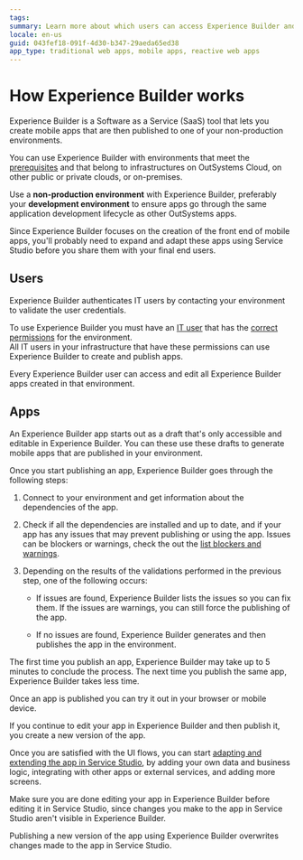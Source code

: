```yaml
---
tags:
summary: Learn more about which users can access Experience Builder and how apps are generated and published.
locale: en-us
guid: 043fef18-091f-4d30-b347-29aeda65ed38
app_type: traditional web apps, mobile apps, reactive web apps
---
```


# How Experience Builder works

Experience Builder is a Software as a Service (SaaS) tool that lets you create mobile apps that are then published to one of your non-production environments.

You can use Experience Builder with environments that meet the [prerequisites](how-setup.md#your-environment) and that belong to infrastructures on OutSystems Cloud, on other public or private clouds, or on-premises.

Use a **non-production environment** with Experience Builder, preferably your **development environment** to ensure apps go through the same application development lifecycle as other OutSystems apps.

Since Experience Builder focuses on the creation of the front end of mobile apps, you'll probably need to expand and adapt these apps using Service Studio before you share them with your final end users.

## Users

Experience Builder authenticates IT users by contacting your environment to validate the user credentials.

To use Experience Builder you must have an [IT user](../../managing-the-applications-lifecycle/manage-it-teams/intro.md) that has the [correct permissions](how-setup.md#your-user) for the environment.  
All IT users in your infrastructure that have these permissions can use Experience Builder to create and publish apps.

Every Experience Builder user can access and edit all Experience Builder apps created in that environment.

## Apps

An Experience Builder app starts out as a draft that's only accessible and editable in Experience Builder. You can these use these drafts to generate mobile apps that are published in your environment.

Once you start publishing an app, Experience Builder goes through the following steps:

1. Connect to your environment and get information about the dependencies of the app.

2. Check if all the dependencies are installed and up to date, and if your app has any issues that may prevent publishing or using the app. Issues can be blockers or warnings, check the out the [list blockers and warnings](ref/error-ref.md).

3. Depending on the results of the validations performed in the previous step, one of the following occurs:

    * If issues are found, Experience Builder lists the issues so you can fix them. If the issues are warnings, you can still force the publishing of the app.

    * If no issues are found, Experience Builder generates and then publishes the app in the environment.

The first time you publish an app, Experience Builder may take up to 5 minutes to conclude the process. The next time you publish the same app, Experience Builder takes less time.

Once an app is published you can try it out in your browser or mobile device.

If you continue to edit your app in Experience Builder and then publish it, you create a new version of the app.

Once you are satisfied with the UI flows, you can start [adapting and extending the app in Service Studio](extend-app-in-ss.md), by adding your own data and business logic, integrating with other apps or external services, and adding more screens.

<div class="warning" markdown="1">

Make sure you are done editing your app in Experience Builder before editing it in Service Studio, since changes you make to the app in Service Studio aren't visible in Experience Builder.

Publishing a new version of the app using Experience Builder overwrites changes made to the app in Service Studio.

</div>
